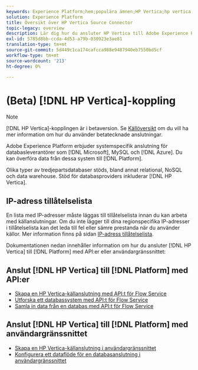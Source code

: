 ```yaml
---
keywords: Experience Platform;hem;populära ämnen;HP Vertica;hp vertica
solution: Experience Platform
title: Översikt över HP Vertica Source Connector
topic-legacy: overview
description: Lär dig hur du ansluter HP Vertica till Adobe Experience Platform med API:er eller användargränssnittet.
exl-id: 5785d8bb-ccda-4d53-a79b-030923e3ae81
translation-type: tm+mt
source-git-commit: 5d449c1ca174cafcca988e9487940eb7550bd5cf
workflow-type: tm+mt
source-wordcount: '213'
ht-degree: 0%

---
```


# (Beta) [!DNL HP Vertica]-koppling

>[!NOTE]
>
>[!DNL HP Vertica]-kopplingen är i betaversion. Se [Källöversikt](../../home.md#terms-and-conditions) om du vill ha mer information om hur du använder betatecknade anslutningar.

Adobe Experience Platform erbjuder systemspecifik anslutning för databasleverantörer som [!DNL Microsoft], MySQL och [!DNL Azure]. Du kan överföra data från dessa system till [!DNL Platform].

Olika typer av tredjepartsdatabaser stöds, bland annat relational, NoSQL och data warehouse. Stöd för databasproviders inkluderar [!DNL HP Vertica].

## IP-adress tillåtelselista

En lista med IP-adresser måste läggas till tillåtelselista innan du kan arbeta med källanslutningar. Om du inte lägger till dina regionspecifika IP-adresser i tillåtelselista kan det leda till fel eller sämre prestanda när du använder källor. Mer information finns på sidan [IP-adress tillåtelselista](../../ip-address-allow-list.md).

Dokumentationen nedan innehåller information om hur du ansluter [!DNL HP Vertica] till [!DNL Platform] med API:er eller användargränssnittet:

## Anslut [!DNL HP Vertica] till [!DNL Platform] med API:er

- [Skapa en HP Vertica-källanslutning med API:t för Flow Service](../../tutorials/api/create/databases/hp-vertica.md)
- [Utforska ett databassystem med API:t för Flow Service](../../tutorials/api/explore/database-nosql.md)
- [Samla in data från en databas med API:t för Flow Service](../../tutorials/api/collect/database-nosql.md)

## Anslut [!DNL HP Vertica] till [!DNL Platform] med användargränssnittet

- [Skapa en HP Vertica-källanslutning i användargränssnittet](../../tutorials/ui/create/databases/hp-vertica.md)
- [Konfigurera ett dataflöde för en databasanslutning i användargränssnittet](../../tutorials/ui/dataflow/databases.md)
